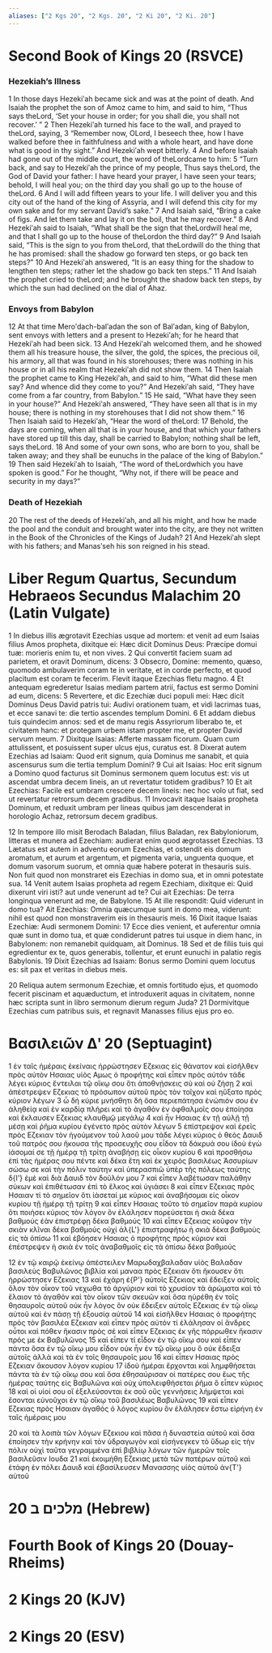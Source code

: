 ```yaml
---
aliases: ["2 Kgs 20", "2 Kgs. 20", "2 Ki 20", "2 Ki. 20"]
---
```



# Second Book of Kings 20 (RSVCE)

### Hezekiah’s Illness
1 In those days Hezekiʹah became sick and was at the point of death. And Isaiah the prophet the son of Amoz came to him, and said to him, “Thus says theLord, ‘Set your house in order; for you shall die, you shall not recover.’ ”
2 Then Hezekiʹah turned his face to the wall, and prayed to theLord, saying,
3 “Remember now, OLord, I beseech thee, how I have walked before thee in faithfulness and with a whole heart, and have done what is good in thy sight.” And Hezekiʹah wept bitterly.
4 And before Isaiah had gone out of the middle court, the word of theLordcame to him:
5 “Turn back, and say to Hezekiʹah the prince of my people, Thus says theLord, the God of David your father: I have heard your prayer, I have seen your tears; behold, I will heal you; on the third day you shall go up to the house of theLord.
6 And I will add fifteen years to your life. I will deliver you and this city out of the hand of the king of Assyria, and I will defend this city for my own sake and for my servant David’s sake.”
7 And Isaiah said, “Bring a cake of figs. And let them take and lay it on the boil, that he may recover.”
8 And Hezekiʹah said to Isaiah, “What shall be the sign that theLordwill heal me, and that I shall go up to the house of theLordon the third day?”
9 And Isaiah said, “This is the sign to you from theLord, that theLordwill do the thing that he has promised: shall the shadow go forward ten steps, or go back ten steps?”
10 And Hezekiʹah answered, “It is an easy thing for the shadow to lengthen ten steps; rather let the shadow go back ten steps.”
11 And Isaiah the prophet cried to theLord; and he brought the shadow back ten steps, by which the sun had declined on the dial of Ahaz.
### Envoys from Babylon
12 At that time Meroʹdach-balʹadan the son of Balʹadan, king of Babylon, sent envoys with letters and a present to Hezekiʹah; for he heard that Hezekiʹah had been sick.
13 And Hezekiʹah welcomed them, and he showed them all his treasure house, the silver, the gold, the spices, the precious oil, his armory, all that was found in his storehouses; there was nothing in his house or in all his realm that Hezekiʹah did not show them.
14 Then Isaiah the prophet came to King Hezekiʹah, and said to him, “What did these men say? And whence did they come to you?” And Hezekiʹah said, “They have come from a far country, from Babylon.”
15 He said, “What have they seen in your house?” And Hezekiʹah answered, “They have seen all that is in my house; there is nothing in my storehouses that I did not show them.”
16 Then Isaiah said to Hezekiʹah, “Hear the word of theLord:
17 Behold, the days are coming, when all that is in your house, and that which your fathers have stored up till this day, shall be carried to Babylon; nothing shall be left, says theLord.
18 And some of your own sons, who are born to you, shall be taken away; and they shall be eunuchs in the palace of the king of Babylon.”
19 Then said Hezekiʹah to Isaiah, “The word of theLordwhich you have spoken is good.” For he thought, “Why not, if there will be peace and security in my days?”
### Death of Hezekiah
20 The rest of the deeds of Hezekiʹah, and all his might, and how he made the pool and the conduit and brought water into the city, are they not written in the Book of the Chronicles of the Kings of Judah?
21 And Hezekiʹah slept with his fathers; and Manasʹseh his son reigned in his stead.


# Liber Regum Quartus, Secundum Hebraeos Secundus Malachim 20 (Latin Vulgate)

1 In diebus illis ægrotavit Ezechias usque ad mortem: et venit ad eum Isaias filius Amos propheta, dixitque ei: Hæc dicit Dominus Deus: Præcipe domui tuæ: morieris enim tu, et non vives.
2 Qui convertit faciem suam ad parietem, et oravit Dominum, dicens:
3 Obsecro, Domine: memento, quæso, quomodo ambulaverim coram te in veritate, et in corde perfecto, et quod placitum est coram te fecerim. Flevit itaque Ezechias fletu magno.
4 Et antequam egrederetur Isaias mediam partem atrii, factus est sermo Domini ad eum, dicens:
5 Revertere, et dic Ezechiæ duci populi mei: Hæc dicit Dominus Deus David patris tui: Audivi orationem tuam, et vidi lacrimas tuas, et ecce sanavi te: die tertio ascendes templum Domini.
6 Et addam diebus tuis quindecim annos: sed et de manu regis Assyriorum liberabo te, et civitatem hanc: et protegam urbem istam propter me, et propter David servum meum.
7 Dixitque Isaias: Afferte massam ficorum. Quam cum attulissent, et posuissent super ulcus ejus, curatus est.
8 Dixerat autem Ezechias ad Isaiam: Quod erit signum, quia Dominus me sanabit, et quia ascensurus sum die tertia templum Domini?
9 Cui ait Isaias: Hoc erit signum a Domino quod facturus sit Dominus sermonem quem locutus est: vis ut ascendat umbra decem lineis, an ut revertatur totidem gradibus?
10 Et ait Ezechias: Facile est umbram crescere decem lineis: nec hoc volo ut fiat, sed ut revertatur retrorsum decem gradibus.
11 Invocavit itaque Isaias propheta Dominum, et reduxit umbram per lineas quibus jam descenderat in horologio Achaz, retrorsum decem gradibus.

12 In tempore illo misit Berodach Baladan, filius Baladan, rex Babyloniorum, litteras et munera ad Ezechiam: audierat enim quod ægrotasset Ezechias.
13 Lætatus est autem in adventu eorum Ezechias, et ostendit eis domum aromatum, et aurum et argentum, et pigmenta varia, unguenta quoque, et domum vasorum suorum, et omnia quæ habere poterat in thesauris suis. Non fuit quod non monstraret eis Ezechias in domo sua, et in omni potestate sua.
14 Venit autem Isaias propheta ad regem Ezechiam, dixitque ei: Quid dixerunt viri isti? aut unde venerunt ad te? Cui ait Ezechias: De terra longinqua venerunt ad me, de Babylone.
15 At ille respondit: Quid viderunt in domo tua? Ait Ezechias: Omnia quæcumque sunt in domo mea, viderunt: nihil est quod non monstraverim eis in thesauris meis.
16 Dixit itaque Isaias Ezechiæ: Audi sermonem Domini:
17 Ecce dies venient, et auferentur omnia quæ sunt in domo tua, et quæ condiderunt patres tui usque in diem hanc, in Babylonem: non remanebit quidquam, ait Dominus.
18 Sed et de filiis tuis qui egredientur ex te, quos generabis, tollentur, et erunt eunuchi in palatio regis Babylonis.
19 Dixit Ezechias ad Isaiam: Bonus sermo Domini quem locutus es: sit pax et veritas in diebus meis.

20 Reliqua autem sermonum Ezechiæ, et omnis fortitudo ejus, et quomodo fecerit piscinam et aquæductum, et introduxerit aquas in civitatem, nonne hæc scripta sunt in libro sermonum dierum regum Juda?
21 Dormivitque Ezechias cum patribus suis, et regnavit Manasses filius ejus pro eo.


# Βασιλειῶν Δʹ 20 (Septuagint)

1 ἐν ταῖς ἡμέραις ἐκείναις ἠρρώστησεν Εζεκιας εἰς θάνατον καὶ εἰσῆλθεν πρὸς αὐτὸν Ησαιας υἱὸς Αμως ὁ προφήτης καὶ εἶπεν πρὸς αὐτόν τάδε λέγει κύριος ἔντειλαι τῷ οἴκῳ σου ὅτι ἀποθνῄσκεις σὺ καὶ οὐ ζήσῃ
2 καὶ ἀπέστρεψεν Εζεκιας τὸ πρόσωπον αὐτοῦ πρὸς τὸν τοῖχον καὶ ηὔξατο πρὸς κύριον λέγων
3 ὦ δή κύριε μνήσθητι δὴ ὅσα περιεπάτησα ἐνώπιόν σου ἐν ἀληθείᾳ καὶ ἐν καρδίᾳ πλήρει καὶ τὸ ἀγαθὸν ἐν ὀφθαλμοῖς σου ἐποίησα καὶ ἔκλαυσεν Εζεκιας κλαυθμῷ μεγάλῳ
4 καὶ ἦν Ησαιας ἐν τῇ αὐλῇ τῇ μέσῃ καὶ ῥῆμα κυρίου ἐγένετο πρὸς αὐτὸν λέγων
5 ἐπίστρεψον καὶ ἐρεῖς πρὸς Εζεκιαν τὸν ἡγούμενον τοῦ λαοῦ μου τάδε λέγει κύριος ὁ θεὸς Δαυιδ τοῦ πατρός σου ἤκουσα τῆς προσευχῆς σου εἶδον τὰ δάκρυά σου ἰδοὺ ἐγὼ ἰάσομαί σε τῇ ἡμέρᾳ τῇ τρίτῃ ἀναβήσῃ εἰς οἶκον κυρίου
6 καὶ προσθήσω ἐπὶ τὰς ἡμέρας σου πέντε καὶ δέκα ἔτη καὶ ἐκ χειρὸς βασιλέως Ἀσσυρίων σώσω σε καὶ τὴν πόλιν ταύτην καὶ ὑπερασπιῶ ὑπὲρ τῆς πόλεως ταύτης δ{I'} ἐμὲ καὶ διὰ Δαυιδ τὸν δοῦλόν μου
7 καὶ εἶπεν λαβέτωσαν παλάθην σύκων καὶ ἐπιθέτωσαν ἐπὶ τὸ ἕλκος καὶ ὑγιάσει
8 καὶ εἶπεν Εζεκιας πρὸς Ησαιαν τί τὸ σημεῖον ὅτι ἰάσεταί με κύριος καὶ ἀναβήσομαι εἰς οἶκον κυρίου τῇ ἡμέρᾳ τῇ τρίτῃ
9 καὶ εἶπεν Ησαιας τοῦτο τὸ σημεῖον παρὰ κυρίου ὅτι ποιήσει κύριος τὸν λόγον ὃν ἐλάλησεν πορεύσεται ἡ σκιὰ δέκα βαθμούς ἐὰν ἐπιστρέφῃ δέκα βαθμούς
10 καὶ εἶπεν Εζεκιας κοῦφον τὴν σκιὰν κλῖναι δέκα βαθμούς οὐχί ἀλ{L'} ἐπιστραφήτω ἡ σκιὰ δέκα βαθμοὺς εἰς τὰ ὀπίσω
11 καὶ ἐβόησεν Ησαιας ὁ προφήτης πρὸς κύριον καὶ ἐπέστρεψεν ἡ σκιὰ ἐν τοῖς ἀναβαθμοῖς εἰς τὰ ὀπίσω δέκα βαθμούς

12 ἐν τῷ καιρῷ ἐκείνῳ ἀπέστειλεν Μαρωδαχβαλαδαν υἱὸς Βαλαδαν βασιλεὺς Βαβυλῶνος βιβλία καὶ μαναα πρὸς Εζεκιαν ὅτι ἤκουσεν ὅτι ἠρρώστησεν Εζεκιας
13 καὶ ἐχάρη ἐ{P'} αὐτοῖς Εζεκιας καὶ ἔδειξεν αὐτοῖς ὅλον τὸν οἶκον τοῦ νεχωθα τὸ ἀργύριον καὶ τὸ χρυσίον τὰ ἀρώματα καὶ τὸ ἔλαιον τὸ ἀγαθόν καὶ τὸν οἶκον τῶν σκευῶν καὶ ὅσα ηὑρέθη ἐν τοῖς θησαυροῖς αὐτοῦ οὐκ ἦν λόγος ὃν οὐκ ἔδειξεν αὐτοῖς Εζεκιας ἐν τῷ οἴκῳ αὐτοῦ καὶ ἐν πάσῃ τῇ ἐξουσίᾳ αὐτοῦ
14 καὶ εἰσῆλθεν Ησαιας ὁ προφήτης πρὸς τὸν βασιλέα Εζεκιαν καὶ εἶπεν πρὸς αὐτόν τί ἐλάλησαν οἱ ἄνδρες οὗτοι καὶ πόθεν ἥκασιν πρὸς σέ καὶ εἶπεν Εζεκιας ἐκ γῆς πόρρωθεν ἥκασιν πρός με ἐκ Βαβυλῶνος
15 καὶ εἶπεν τί εἶδον ἐν τῷ οἴκῳ σου καὶ εἶπεν πάντα ὅσα ἐν τῷ οἴκῳ μου εἶδον οὐκ ἦν ἐν τῷ οἴκῳ μου ὃ οὐκ ἔδειξα αὐτοῖς ἀλλὰ καὶ τὰ ἐν τοῖς θησαυροῖς μου
16 καὶ εἶπεν Ησαιας πρὸς Εζεκιαν ἄκουσον λόγον κυρίου
17 ἰδοὺ ἡμέραι ἔρχονται καὶ λημφθήσεται πάντα τὰ ἐν τῷ οἴκῳ σου καὶ ὅσα ἐθησαύρισαν οἱ πατέρες σου ἕως τῆς ἡμέρας ταύτης εἰς Βαβυλῶνα καὶ οὐχ ὑπολειφθήσεται ῥῆμα ὃ εἶπεν κύριος
18 καὶ οἱ υἱοί σου οἳ ἐξελεύσονται ἐκ σοῦ οὓς γεννήσεις λήμψεται καὶ ἔσονται εὐνοῦχοι ἐν τῷ οἴκῳ τοῦ βασιλέως Βαβυλῶνος
19 καὶ εἶπεν Εζεκιας πρὸς Ησαιαν ἀγαθὸς ὁ λόγος κυρίου ὃν ἐλάλησεν ἔστω εἰρήνη ἐν ταῖς ἡμέραις μου

20 καὶ τὰ λοιπὰ τῶν λόγων Εζεκιου καὶ πᾶσα ἡ δυναστεία αὐτοῦ καὶ ὅσα ἐποίησεν τὴν κρήνην καὶ τὸν ὑδραγωγὸν καὶ εἰσήνεγκεν τὸ ὕδωρ εἰς τὴν πόλιν οὐχὶ ταῦτα γεγραμμένα ἐπὶ βιβλίῳ λόγων τῶν ἡμερῶν τοῖς βασιλεῦσιν Ιουδα
21 καὶ ἐκοιμήθη Εζεκιας μετὰ τῶν πατέρων αὐτοῦ καὶ ἐτάφη ἐν πόλει Δαυιδ καὶ ἐβασίλευσεν Μανασσης υἱὸς αὐτοῦ ἀν{T'} αὐτοῦ


# 20 מלכים ב (Hebrew)


# Fourth Book of Kings 20 (Douay-Rheims)


# 2 Kings 20 (KJV)


# 2 Kings 20 (ESV)


